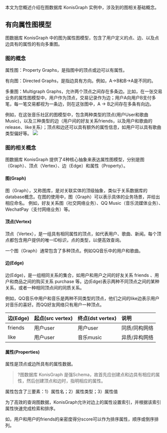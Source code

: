 本文为您概述介绍在图数据库 KonisGraph 实例中，涉及到的图相关基础概念。

## 有向属性图模型

图数据库 KonisGraph 中的图为属性图模型，包含了用户定义的点、边、以及点边具有的属性的有向多重图。

### 图的概念

属性图：Property Graphs，是指图中的顶点或边可以有属性。

有向图：Directed Graphs，是指边具有方向。例如，A→B和B→A是不同的。

多重图：Multigraph Graphs，允许两个顶点之间存在多条边。比如，在一张交易业务的属性图模型中，用户作为顶点，交易记录作为边；用户A向用户B支付多笔，每一笔交易都视为一条边，则在这张图中，A → B之间存在多条有向边。

例如，在这张音乐社区的图模型中，包含两种类型的顶点(用户User和歌曲Music)，以及三种类型的边（用户间的好友关系friends，以及用户和歌曲的release、like关系）；顶点和边还可以具有额外的属性信息，如用户可以具有歌曲类型偏好等。
![](https://main.qcloudimg.com/raw/78661f97d5607a8676e82e3561aed2a1.png)

### 图的相关概念
图数据库 KonisGraph 提供了4种核心抽象来表达属性图模型，分别是图（Graph）、顶点（Vertex）、边（Edge）和属性（Property）。

#### 图(Graph)
图（Graph），又称图库，是对关联实体的顶级抽象，类似于关系数据库的database概念。在图的使用中，图（Graph）可以表示具体的业务场景，并给出相应命名。
例如，好友关系图（社交网络业务）、QQ Music（音乐流媒体业务）、WechatPay（支付网络业务）等。

#### 顶点(Vertex)
顶点（Vertex），是一组具有相同属性的顶点，如代表用户、歌曲、新闻。每个顶点都包含用户提供的唯一ID标识，点的类型，以便高效查询。

一个图（Graph）通常包含了多种顶点。例如QQ音乐中的用户和歌曲。


#### 边(Edge)
边(Edge)，是一组相同关系的集合，如用户和用户之间的好友关系 friends 、用户和商品之间的购买关系 purchase 等。边(Edge)表示两种不同顶点之间的某种关系，或者一种相同顶点间的同质关系。

例如，QQ音乐中用户和音乐是两种不同类型的顶点，他们之间的like边表示用户对音乐的喜好。而QQ好友网络只有用户一种顶点。

| 边(Edge)  | 起点(src vertex) | 终点(dst vertex) | 说明 |
| :---------- | :----- | :----- | :----- |
| friends  | 用户user      | 用户user      | 同质/同构网络      |
| like | 用户user      | 音乐music      | 异质/异构网络      |

#### 属性(Properties)
属性是顶点或边所具有的属性数据。

>?图数据库 KonisGraph 是强Schema，故首先应创建点和边具有相应的属性，然后创建顶点和边时，指明相应的属性。
>

属性包含了三要素：1）属性名；2）属性类型；3）属性值

为了高效的查询图数据，KonisGraph允许对边上的属性设置索引，并根据该索引属性快速完成检索和排序。

如，用户和用户的friends的亲密度得分score可以作为排序属性，顺序或倒序排列。
